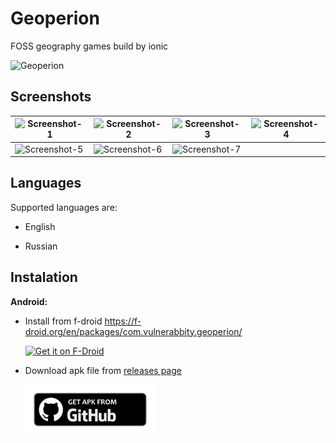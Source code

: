 # Geoperion

FOSS geography games build by ionic

<img src="src/assets/images/icons/geoperion.svg"
     height="120"
     alt="Geoperion">

## Screenshots

| <img src="src/assets/readme/main_v1.png" alt="Screenshot-1" /> | <img src="src/assets/readme/guess-population_v1.png" alt="Screenshot-2"/> | <img src="src/assets/readme/guess-country_v1.png" alt="Screenshot-3"/> | <img src="src/assets/readme/guess-capital_v1.png" alt="Screenshot-4" /> 
| --- | --- | --- | --- |
| <img src="src/assets/readme/settings_v1.png" alt="Screenshot-5" /> | <img src="src/assets/readme/statistics_v1.png" alt="Screenshot-6" /> | <img src="src/assets/readme/finish_v1.png" alt="Screenshot-7" /> |  |  |  |

## Languages

Supported languages are:

* English

* Russian

## Instalation

  **Android:**

* Install from f-droid <https://f-droid.org/en/packages/com.vulnerabbity.geoperion/>

   [<img src="https://fdroid.gitlab.io/artwork/badge/get-it-on.png"
     alt="Get it on F-Droid"
     height="80">](https://f-droid.org/en/packages/com.vulnerabbity.geoperion/)

* Download apk file from [releases page](https://github.com/vulnerabbity/Geoperion/releases)

  [<img src="src/assets/readme/Get_APK_From_GitHub.png"
     alt="Get it on Google Play"
     height="80">](https://github.com/vulnerabbity/Geoperion/releases)
